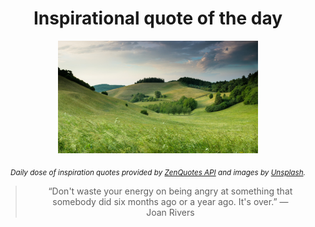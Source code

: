 
<div align="center">

# Inspirational quote of the day

<img src="./data/photo.jpeg" alt="Beautiful nature photo" width="320" height="180">

<sub><i>Daily dose of inspiration quotes provided by [ZenQuotes API](https://zenquotes.io/) and images by [Unsplash](https://unsplash.com/).</i></sub>


<blockquote>&ldquo;Don't waste your energy on being angry at something that somebody did six months ago or a year ago. It's over.&rdquo; &mdash; <footer>Joan Rivers</footer></blockquote>

</div>
